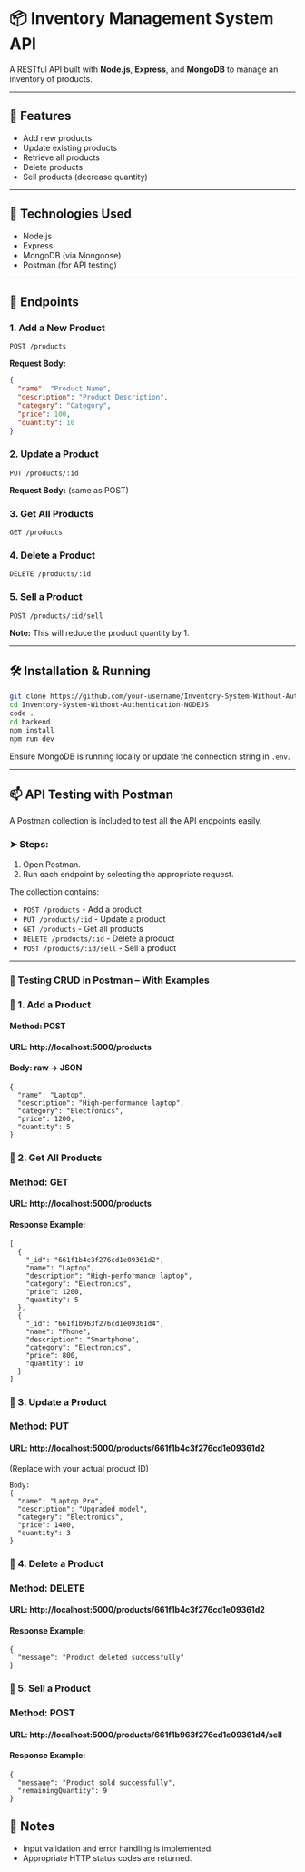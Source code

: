 # 📦 Inventory Management System API

A RESTful API built with **Node.js**, **Express**, and **MongoDB** to manage an inventory of products.

---

## 🚀 Features
- Add new products
- Update existing products
- Retrieve all products
- Delete products
- Sell products (decrease quantity)

---

## 🔧 Technologies Used
- Node.js
- Express
- MongoDB (via Mongoose)
- Postman (for API testing)

---

## 📁 Endpoints

### 1. Add a New Product
```
POST /products
```
**Request Body:**
```json
{
  "name": "Product Name",
  "description": "Product Description",
  "category": "Category",
  "price": 100,
  "quantity": 10
}
```

### 2. Update a Product
```
PUT /products/:id
```
**Request Body:** (same as POST)

### 3. Get All Products
```
GET /products
```

### 4. Delete a Product
```
DELETE /products/:id
```

### 5. Sell a Product
```
POST /products/:id/sell
```
**Note:** This will reduce the product quantity by 1.

---

## 🛠️ Installation & Running

```bash
git clone https://github.com/your-username/Inventory-System-Without-Authentication-NODEJS.git
cd Inventory-System-Without-Authentication-NODEJS
code .
cd backend
npm install
npm run dev
```

Ensure MongoDB is running locally or update the connection string in `.env`.

---

## 📫 API Testing with Postman

A Postman collection is included to test all the API endpoints easily.

### ➤ Steps:
1. Open Postman.
2. Run each endpoint by selecting the appropriate request.

The collection contains:
- `POST /products` - Add a product
- `PUT /products/:id` - Update a product
- `GET /products` - Get all products
- `DELETE /products/:id` - Delete a product
- `POST /products/:id/sell` - Sell a product

---
### 🧪 Testing CRUD in Postman – With Examples
### 🔹 1. Add a Product
#### Method: POST
#### URL: http://localhost:5000/products
#### Body: raw → JSON
```
{
  "name": "Laptop",
  "description": "High-performance laptop",
  "category": "Electronics",
  "price": 1200,
  "quantity": 5
}
```
### 🔹 2. Get All Products
### Method: GET
#### URL: http://localhost:5000/products

#### Response Example:
```
[
  {
    "_id": "661f1b4c3f276cd1e09361d2",
    "name": "Laptop",
    "description": "High-performance laptop",
    "category": "Electronics",
    "price": 1200,
    "quantity": 5
  },
  {
    "_id": "661f1b963f276cd1e09361d4",
    "name": "Phone",
    "description": "Smartphone",
    "category": "Electronics",
    "price": 800,
    "quantity": 10
  }
]
```
### 🔹 3. Update a Product
### Method: PUT
#### URL: http://localhost:5000/products/661f1b4c3f276cd1e09361d2
(Replace with your actual product ID)
```
Body:
{
  "name": "Laptop Pro",
  "description": "Upgraded model",
  "category": "Electronics",
  "price": 1400,
  "quantity": 3
}
```
### 🔹 4. Delete a Product
### Method: DELETE
#### URL: http://localhost:5000/products/661f1b4c3f276cd1e09361d2

#### Response Example:
```
{
  "message": "Product deleted successfully"
}
```
### 🔹 5. Sell a Product
### Method: POST
#### URL: http://localhost:5000/products/661f1b963f276cd1e09361d4/sell

#### Response Example:
```
{
  "message": "Product sold successfully",
  "remainingQuantity": 9
}
```


## 📌 Notes
- Input validation and error handling is implemented.
- Appropriate HTTP status codes are returned.


